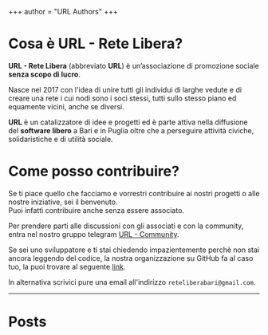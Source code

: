 +++
author = "URL Authors"
+++

# Cosa è URL - Rete Libera?

**URL - Rete Libera** (abbreviato **URL**) è un’associazione di promozione sociale **senza scopo di lucro**.

Nasce nel 2017 con l'idea di unire tutti gli individui di larghe vedute e di creare una rete i cui nodi sono i soci stessi, tutti sullo stesso piano ed equamente vicini, anche se diversi.

**URL** è un catalizzatore di idee e progetti ed è parte attiva nella diffusione del **software libero** a Bari e in Puglia oltre che a perseguire attività civiche, solidaristiche e di utilità sociale.

# Come posso contribuire?
Se ti piace quello che facciamo e vorrestri contribuire ai nostri progetti o alle nostre iniziative, sei il benvenuto.\
Puoi infatti contribuire anche senza essere associato.

Per prendere parti alle discussioni con gli associati e con la community, entra nel nostro gruppo telegram [URL - Community](https://t.me/hackerbari).

Se sei uno sviluppatore e ti stai chiedendo impazientemente perchè non stai ancora leggendo del codice, la nostra organizzazione su GitHub fa al caso tuo, la puoi trovare al seguente [link](https://github.com/URL-Rete-Libera).

In alternativa scrivici pure una email all'indirizzo `reteliberabari@gmail.com`.

---
# Posts

